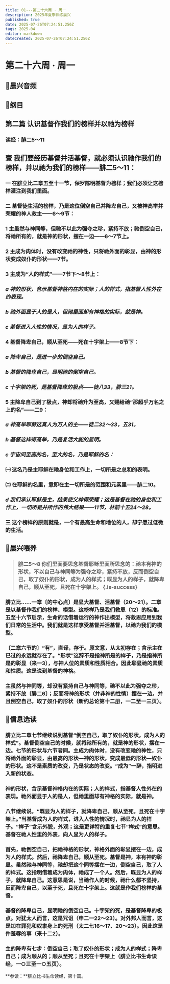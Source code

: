 ```yaml
---
title: 01---第二十六周 · 周一
description: 2025年夏季训练晨兴
published: true
date: 2025-07-26T07:24:51.256Z
tags: 2025-04
editor: markdown
dateCreated: 2025-07-26T07:24:51.256Z
---
```


# 第二十六周 · 周一
## 🎵晨兴音频

## 📖纲目

## 第二篇    认识基督作我们的榜样并以祂为榜样

### 读经：腓二5～11

## 壹    我们要经历基督并活基督，就必须认识祂作我们的榜样，并以祂为我们的榜样——腓二5～11：

### 一    在腓立比二章五至十一节，保罗陈明基督为榜样；我们必须让这榜样灌注到我们里面。

### 二    基督徒生活的榜样，乃是这位倒空自己并降卑自己，又被神高举并荣耀的神人救主——6～9节：

### 1    主虽然与神同等，但祂不以此为强夺之珍，紧持不放；祂倒空自己，将祂所有的，就是神的形状，摆在一边——6～7节上。

### 2    主成为肉体时，没有改变祂的神性，只将祂外面的彰显，由神的形状变成奴仆的形状——7节。

### 3    主成为“人的样式”——7节下～8节上：

### *a    神的形状，含示基督神格内在的实际；人的样式，指基督人性外在的表现。*

### *b    祂外面显于人的是人，但祂里面却有神格的实际，就是神。*

### *c    基督进入人性的情况，显为人的样子。*

### 4    基督降卑自己，顺从至死——死在十字架上——8节下：

### *a    降卑自己，是进一步的倒空自己。*

### *b    基督的降卑自己，显明祂的倒空自己。*

### *c    十字架的死，是基督降卑的极点——徒八33，腓三21。*

### 5    主降卑自己到了极点，神却将祂升为至高，又赐给祂“那超乎万名之上的名”——二9：

### *a    神高举耶稣这真人为万人的主——徒二32～33，五31。*

### *b    基督这样得高举，乃是复活大能的显明。*

### *c    宇宙间至高的名，至大的名，乃是耶稣的名：*

### ㈠    这名乃是主耶稣在祂身位和工作上，一切所是之总和的表明。

### ㈡    在耶稣的名里，意即在主一切所是的范围和元素里——腓二10。

### *d    我们承认耶稣是主，结果使父神得荣耀；这是基督在祂的身位和工作上，一切所是并所作的伟大结果——11节，林前十五24～28。*

### 三    这个榜样的原则就是，一个有最高生命和地位的人，却宁愿过低微的生活。

## 📖晨兴喂养

>### **腓二5～8    你们里面要思念基督耶稣里面所思念的：祂本有神的形状，不以自己与神同等为强夺之珍，紧持不放，反而倒空自己，取了奴仆的形状，成为人的样式；既显为人的样子，就降卑自己，顺从至死，且死在十字架上。** {.is-success}

### 腓立比……一章〔的中心点〕是显大基督、活基督（20～21）。二章是以基督作我们的榜样、模型。这榜样乃是我们救恩（12）的标准。五至十六节启示，生命的话借着运行的神作出模型，将救恩应用到我们日常的生活中。我们就是这样享受基督并活基督，以祂为我们的模型。

### 〔二章六节的〕“有”，直译，存于。原文意，从太初存在；含示主在已过的永远就存在了。“形状”这辞不是指神所是的样子，乃是指神所是的彰显（来一3），与神人位的素质和性质相合。因此彰显祂的素质和性质。这是说到基督的神格。

### 主虽然与神同等，却没有紧持自己与神同等，祂不以此为强夺之珍，紧持不放〔腓二6〕；反而将神的形状（并非神的性情）摆在一边，并且倒空自己，取了奴仆的形状（新约总论第十二册，一二至一三页）。

## 📖信息选读

### 腓立比二章七节继续说到基督“倒空自己，取了奴仆的形状，成为人的样式”。基督倒空自己的时候，就将祂所有的，就是神的形状，摆在一边。七节的形状与六节者同。主成为肉体时，没有改变祂的神性，只将祂外面的彰显，由最高的形状—神的形状，变成最低的形状—奴仆的形状。这不是素质的改变，乃是状态的改变。“成为”一辞，指明进入新的状态。

### 神的形状，含示基督神格内在的实际；人的样式，指基督人性外在的表现。祂外面显于人的是人，但祂里面却有神格的实际，就是神。

### 八节继续说，“既显为人的样子，就降卑自己，顺从至死，且死在十字架上。”当基督成为人的样式，进入人性的情况时，祂显为人的样子。“样子”含示外貌，外观；这是更详特的重复七节“样式”的意思。基督在祂人性里的外表，向人显为人的样子。

### 首先，祂倒空自己，把祂神格的形状，神格外面的彰显摆在一边，成为人的样式。然后，祂降卑自己，顺从至死。基督是神，本有神的彰显。虽然祂与神同等，祂却把这个同等摆在一边，倒空自己，取了人的样式。这指明借着成为肉体，祂成了一个人。然后，既显为人的样子，就降卑自己。这意思是说，当祂作人的时候，祂什么都不坚持，反而降卑自己，以至于死，且死在十字架上。这就是作我们榜样的基督。

### 基督的降卑自己，显明祂的倒空自己。十字架的死，是基督降卑的极点。对犹太人而言，这是咒诅（申二一22～23）。对外邦人而言，这是加在罪犯和奴隶身上的死刑（太二七16～17、20～23）。因此这是件羞辱的事（来十二2）。

### 主的降卑有七步：倒空自己；取了奴仆的形状；成为人的样式；降卑自己；成为顺从的；顺从至死；且死在十字架上（腓立比书生命读经，一○三至一○五页）。

**参读：**腓立比书生命读经，第十篇。
<!-- Google tag (gtag.js) -->
<script async src="https://www.googletagmanager.com/gtag/js?id=G-1P8709Z16T"></script>
<script>
  window.dataLayer = window.dataLayer || [];
  function gtag(){dataLayer.push(arguments);}
  gtag('js', new Date());

  gtag('config', 'G-1P8709Z16T');
</script>
